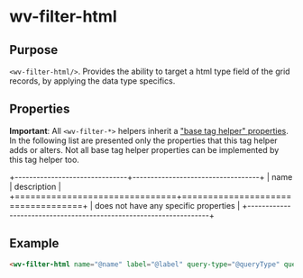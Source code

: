 ﻿<!--{"sort_order":10, "name": "wv-filter-html", "label": "wv-filter-html"}-->
# wv-filter-html

## Purpose

`<wv-filter-html/>`. Provides the ability to target a html type field of the grid records, by applying the data type specifics.

## Properties
**Important**: All `<wv-filter-*>` helpers inherit a ["base tag helper" properties](docs/developer/tag-helpers/wv-filter-base). In the following list are presented only the properties that this tag helper adds or alters. Not all base tag helper properties can be implemented by this tag helper too.

+-------------------------------+-----------------------------------+
| name                          | description                       |
+===============================+===================================+
| does not have any specific properties                             | 
+-------------------------------------------------------------------+

## Example

```html
<wv-filter-html name="@name" label="@label" query-type="@queryType" query-options="@queryOptions"></wv-filter-html>
```

